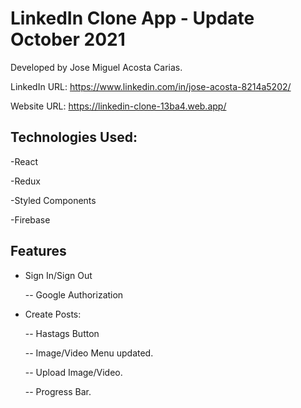 # LinkedIn Clone App - Update October 2021

Developed by Jose Miguel Acosta Carias.

LinkedIn URL: https://www.linkedin.com/in/jose-acosta-8214a5202/

Website URL: https://linkedin-clone-13ba4.web.app/

## Technologies Used:

-React

-Redux

-Styled Components

-Firebase

## Features

- Sign In/Sign Out
  
  -- Google Authorization
  
- Create Posts:

    -- Hastags Button

    -- Image/Video Menu updated.
  
    -- Upload Image/Video.
    
    -- Progress Bar.
    

